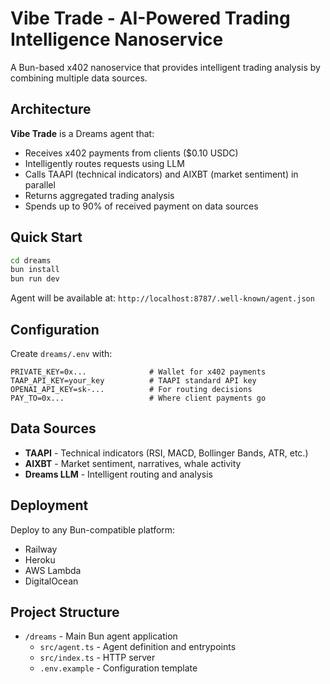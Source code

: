 # Vibe Trade - AI-Powered Trading Intelligence Nanoservice

A Bun-based x402 nanoservice that provides intelligent trading analysis by combining multiple data sources.

## Architecture

**Vibe Trade** is a Dreams agent that:
- Receives x402 payments from clients ($0.10 USDC)
- Intelligently routes requests using LLM
- Calls TAAPI (technical indicators) and AIXBT (market sentiment) in parallel
- Returns aggregated trading analysis
- Spends up to 90% of received payment on data sources

## Quick Start

```bash
cd dreams
bun install
bun run dev
```

Agent will be available at: `http://localhost:8787/.well-known/agent.json`

## Configuration

Create `dreams/.env` with:

```env
PRIVATE_KEY=0x...              # Wallet for x402 payments
TAAP_API_KEY=your_key          # TAAPI standard API key
OPENAI_API_KEY=sk-...          # For routing decisions
PAY_TO=0x...                   # Where client payments go
```

## Data Sources

- **TAAPI** - Technical indicators (RSI, MACD, Bollinger Bands, ATR, etc.)
- **AIXBT** - Market sentiment, narratives, whale activity
- **Dreams LLM** - Intelligent routing and analysis

## Deployment

Deploy to any Bun-compatible platform:
- Railway
- Heroku
- AWS Lambda
- DigitalOcean

## Project Structure

- `/dreams` - Main Bun agent application
  - `src/agent.ts` - Agent definition and entrypoints
  - `src/index.ts` - HTTP server
  - `.env.example` - Configuration template
